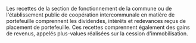 Les recettes de la section de fonctionnement de la commune ou de l'établissement public de coopération intercommunale en matière de portefeuille comprennent les dividendes, intérêts et redevances reçus de placement de portefeuille.
Ces recettes comprennent également des gains de revenus, appelés plus-values réalisées sur la cession d'immobilisation.